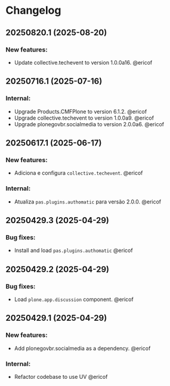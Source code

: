 # Changelog

<!--
   You should *NOT* be adding new change log entries to this file.
   You should create a file in the news directory instead.
   For helpful instructions, please see:
   https://github.com/plone/plone.releaser/blob/master/ADD-A-NEWS-ITEM.rst
-->

<!-- towncrier release notes start -->

## 20250820.1 (2025-08-20)


### New features:

- Update collective.techevent to version 1.0.0a16. @ericof 

## 20250716.1 (2025-07-16)


### Internal:

- Upgrade Products.CMFPlone to version 6.1.2. @ericof 
- Upgrade collective.techevent to version 1.0.0a9. @ericof 
- Upgrade plonegovbr.socialmedia to version 2.0.0a6. @ericof 

## 20250617.1 (2025-06-17)


### New features:

- Adiciona e configura `collective.techevent`. @ericof 


### Internal:

- Atualiza `pas.plugins.authomatic` para versão 2.0.0. @ericof 

## 20250429.3 (2025-04-29)


### Bug fixes:

- Install and load `pas.plugins.authomatic` @ericof 

## 20250429.2 (2025-04-29)


### Bug fixes:

- Load `plone.app.discussion` component. @ericof 

## 20250429.1 (2025-04-29)


### New features:

- Add plonegovbr.socialmedia as a dependency. @ericof 


### Internal:

- Refactor codebase to use UV @ericof
